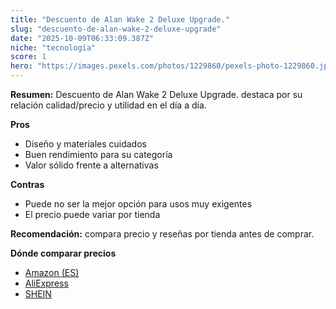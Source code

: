```yaml
---
title: "Descuento de Alan Wake 2 Deluxe Upgrade."
slug: "descuento-de-alan-wake-2-deluxe-upgrade"
date: "2025-10-09T06:33:09.387Z"
niche: "tecnologia"
score: 1
hero: "https://images.pexels.com/photos/1229860/pexels-photo-1229860.jpeg?auto=compress&cs=tinysrgb&fit=crop&h=627&w=1200&auto=compress&cs=tinysrgb&w=1200&h=675&fit=crop"
---
```


**Resumen:** Descuento de Alan Wake 2 Deluxe Upgrade. destaca por su relación calidad/precio y utilidad en el día a día.

**Pros**
- Diseño y materiales cuidados
- Buen rendimiento para su categoría
- Valor sólido frente a alternativas

**Contras**
- Puede no ser la mejor opción para usos muy exigentes
- El precio puede variar por tienda

**Recomendación:** compara precio y reseñas por tienda antes de comprar.

**Dónde comparar precios**
- [Amazon (ES)](https://www.amazon.es/s?k=Descuento%20de%20Alan%20Wake%202%20Deluxe%20Upgrade.&tag=teknovashop25-21)
- [AliExpress](https://www.aliexpress.com/wholesale?SearchText=Descuento%20de%20Alan%20Wake%202%20Deluxe%20Upgrade.)
- [SHEIN](https://www.shein.com/pdsearch/Descuento%20de%20Alan%20Wake%202%20Deluxe%20Upgrade.)